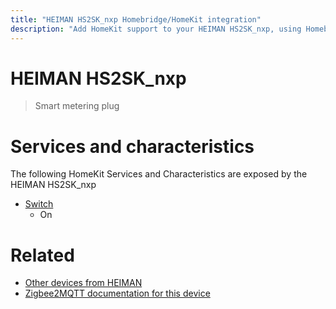 ```yaml
---
title: "HEIMAN HS2SK_nxp Homebridge/HomeKit integration"
description: "Add HomeKit support to your HEIMAN HS2SK_nxp, using Homebridge, Zigbee2MQTT and homebridge-z2m."
---
```

<!---
This file has been GENERATED using src/docgen/docgen.ts
DO NOT EDIT THIS FILE MANUALLY!
-->
# HEIMAN HS2SK_nxp
> Smart metering plug


# Services and characteristics
The following HomeKit Services and Characteristics are exposed by
the HEIMAN HS2SK_nxp

* [Switch](../../switch.md)
  * On


# Related
* [Other devices from HEIMAN](../index.md#heiman)
* [Zigbee2MQTT documentation for this device](https://www.zigbee2mqtt.io/devices/HS2SK_nxp.html)